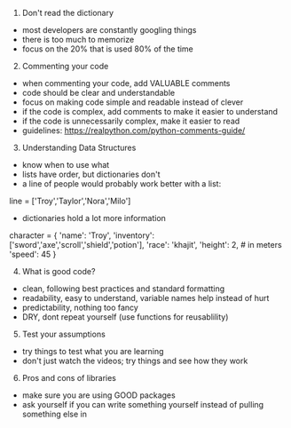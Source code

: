 1. Don't read the dictionary
  - most developers are constantly googling things
  - there is too much to memorize
  - focus on the 20% that is used 80% of the time

2. Commenting your code
  - when commenting your code, add VALUABLE comments
  - code should be clear and understandable
  - focus on making code simple and readable instead of clever 
  - if the code is complex, add comments to make it
    easier to understand
  - if the code is unnecessarily complex, make it 
    easier to read
  - guidelines: https://realpython.com/python-comments-guide/

3. Understanding Data Structures
  - know when to use what
  - lists have order, but dictionaries don't
  - a line of people would probably work better with a list:

line = ['Troy','Taylor','Nora','Milo']

  - dictionaries hold a lot more information

character = {
  'name': 'Troy',
  'inventory': ['sword','axe','scroll','shield','potion'],
  'race': 'khajit',
  'height': 2, # in meters
  'speed': 45
}

4. What is good code?
  - clean, following best practices and standard formatting
  - readability, easy to understand, variable names help instead of hurt
  - predictability, nothing too fancy
  - DRY, dont repeat yourself (use functions for reusablility)

5. Test your assumptions
  - try things to test what you are learning
  - don't just watch the videos; try things and see how they work

6. Pros and cons of libraries
  - make sure you are using GOOD packages
  - ask yourself if you can write something yourself instead of pulling something else in